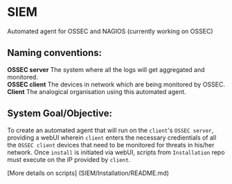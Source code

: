 # SIEM
Automated agent for OSSEC and NAGIOS (currently working on OSSEC)

## Naming conventions:
**OSSEC server** The system where all the logs will get aggregated and monitored.  
**OSSEC client** The devices in network which are being monitored by OSSEC.  
**Client** The analogical organisation using this automated agent.

## System Goal/Objective:
To create an automated agent that will run on the `client`'s `OSSEC server`, providing a webUI wherein `client` enters the necessary credientials of all the `OSSEC client` devices that need to be monitored for threats in his/her network.
Once `install` is initiated via webUI, scripts from `Installation` repo must execute on the IP provided by `client`.

[More details on scripts] (SIEM/Installation/README.md)

